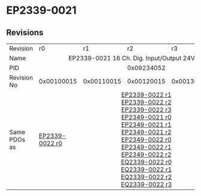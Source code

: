 # EP2339-0021

## Revisions
<table>
<tr>
<td>Revision</td>
<td>r0</td>
<td>r1</td>
<td>r2</td>
<td>r3</td>
<td>r4</td>
</tr>
<tr>
<td>Name</td>
<td colspan=5 align="center">EP2339-0021 16 Ch. Dig. Input/Output 24V, 0,5A, M8</td>
</tr>
<tr>
<td>PID</td>
<td colspan=5 align="center">0x09234052</td>
</tr>
<tr>
<td>Revision No</td>
<td>0x00100015</td>
<td>0x00110015</td>
<td>0x00120015</td>
<td>0x00130015</td>
<td>0x00140015</td>
</tr>
<tr>
<td>Same PDOs as</td>
<td><a href="EP2339-0022.md">EP2339-0022 r0</a></td>
<td colspan=3 align="center"><a href="EP2339-0022.md">EP2339-0022 r1</a><br/><a href="EP2339-0022.md">EP2339-0022 r2</a><br/><a href="EP2339-0022.md">EP2339-0022 r3</a><br/><a href="EP2349-0021.md">EP2349-0021 r0</a><br/><a href="EP2349-0021.md">EP2349-0021 r1</a><br/><a href="EP2349-0021.md">EP2349-0021 r2</a><br/><a href="EP2349-0022.md">EP2349-0022 r0</a><br/><a href="EP2349-0022.md">EP2349-0022 r1</a><br/><a href="EP2349-0022.md">EP2349-0022 r2</a><br/><a href="EQ2339-0022.md">EQ2339-0022 r0</a><br/><a href="EQ2339-0022.md">EQ2339-0022 r1</a><br/><a href="EQ2339-0022.md">EQ2339-0022 r2</a><br/><a href="EQ2339-0022.md">EQ2339-0022 r3</a></td>
<td><a href="EP2339-0121.md">EP2339-0121 r0</a><br/><a href="EPP2339-0021.md">EPP2339-0021 r2</a><br/><a href="EPP2339-0022.md">EPP2339-0022 r2</a><br/><a href="EPP2349-0021.md">EPP2349-0021 r2</a><br/><a href="EPP2349-0022.md">EPP2349-0022 r2</a></td>
</tr>
</table>
